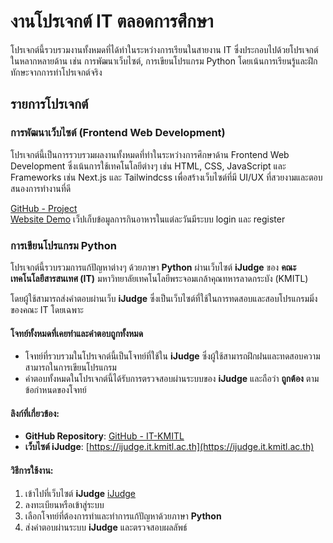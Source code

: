 # งานโปรเจกต์ IT ตลอดการศึกษา
โปรเจกต์นี้รวบรวมงานทั้งหมดที่ได้ทำในระหว่างการเรียนในสายงาน IT ซึ่งประกอบไปด้วยโปรเจกต์ในหลากหลายด้าน เช่น การพัฒนาเว็บไซต์, การเขียนโปรแกรม Python โดยเน้นการเรียนรู้และฝึกทักษะจากการทำโปรเจกต์จริง

## รายการโปรเจกต์

### การพัฒนาเว็บไซต์ (Frontend Web Development)

โปรเจกต์นี้เป็นการรวบรวมผลงานทั้งหมดที่ทำในระหว่างการศึกษาด้าน Frontend Web Development ซึ่งเน้นการใช้เทคโนโลยีต่างๆ เช่น HTML, CSS, JavaScript และ Frameworks เช่น Next.js และ Tailwindcss เพื่อสร้างเว็บไซต์ที่มี UI/UX ที่สวยงามและตอบสนองการทำงานที่ดี

[GitHub - Project](https://github.com/pisitponjanton/IT-KMITL/tree/main/PROJECT-PSCP-Y-1/webmuscal)  
[Website Demo](https://muscalkmitl.vercel.app/)  เว็ปเก็บข้อมูลการกินอาหารในแต่ละวันมีระบบ login และ register


### การเขียนโปรแกรม Python

โปรเจกต์นี้รวบรวมการแก้ปัญหาต่างๆ ด้วยภาษา **Python** ผ่านเว็บไซต์ **iJudge** ของ **คณะเทคโนโลยีสารสนเทศ (IT)** มหาวิทยาลัยเทคโนโลยีพระจอมเกล้าคุณทหารลาดกระบัง (KMITL)

โดยผู้ใช้สามารถส่งคำตอบผ่านเว็บ **iJudge** ซึ่งเป็นเว็บไซต์ที่ใช้ในการทดสอบและสอบโปรแกรมมิ่งของคณะ IT โดยเฉพาะ

#### โจทย์ทั้งหมดที่เคยทำและคำตอบถูกทั้งหมด
- โจทย์ที่รวบรวมในโปรเจกต์นี้เป็นโจทย์ที่ใช้ใน **iJudge** ซึ่งผู้ใช้สามารถฝึกฝนและทดสอบความสามารถในการเขียนโปรแกรม
- คำตอบทั้งหมดในโปรเจกต์นี้ได้รับการตรวจสอบผ่านระบบของ **iJudge** และถือว่า **ถูกต้อง** ตามข้อกำหนดของโจทย์

#### ลิงก์ที่เกี่ยวข้อง:
- **GitHub Repository**: [GitHub - IT-KMITL](https://github.com/pisitponjanton/IT-KMITL/tree/main/PSCP-Y-1)
- **เว็บไซต์ iJudge**: [https://ijudge.it.kmitl.ac.th](https://ijudge.it.kmitl.ac.th)

#### วิธีการใช้งาน:
1. เข้าไปที่เว็บไซต์ **iJudge** [iJudge](https://ijudge.it.kmitl.ac.th)
2. ลงทะเบียนหรือเข้าสู่ระบบ
3. เลือกโจทย์ที่ต้องการทำและทำการแก้ปัญหาด้วยภาษา **Python**
4. ส่งคำตอบผ่านระบบ **iJudge** และตรวจสอบผลลัพธ์

